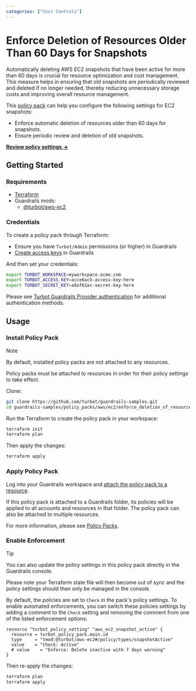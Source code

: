 ```yaml
---
categories: ["Cost Controls"]
---
```


# Enforce Deletion of Resources Older Than 60 Days for Snapshots

Automatically deleting AWS EC2 snapshots that have been active for more than 60 days is crucial for resource optimization and cost management. This measure helps in ensuring that old snapshots are periodically reviewed and deleted if no longer needed, thereby reducing unnecessary storage costs and improving overall resource management.

This [policy pack](https://turbot.com/guardrails/docs/concepts/resources/smart-folders) can help you configure the following settings for EC2 snapshots:

- Enforce automatic deletion of resources older than 60 days for snapshots.
- Ensure periodic review and deletion of old snapshots.

**[Review policy settings →](https://hub-guardrails-turbot-com-git-development-turbot.vercel.app/policy-packs/enforce_deletion_of_resources_older_than_60_days_for_snapshots/settings)**

## Getting Started

### Requirements

- [Terraform](https://developer.hashicorp.com/terraform/tutorials/aws-get-started/install-cli)
- Guardrails mods:
  - [@turbot/aws-ec2](https://hub-guardrails-turbot-com-git-development-turbot.vercel.app/aws/mods/aws-ec2)

### Credentials

To create a policy pack through Terraform:

- Ensure you have `Turbot/Admin` permissions (or higher) in Guardrails
- [Create access keys](https://turbot.com/guardrails/docs/guides/iam/access-keys#generate-a-new-guardrails-api-access-key) in Guardrails

And then set your credentials:

```sh
export TURBOT_WORKSPACE=myworkspace.acme.com
export TURBOT_ACCESS_KEY=acce6ac5-access-key-here
export TURBOT_SECRET_KEY=a8af61ec-secret-key-here
```

Please see [Turbot Guardrails Provider authentication](https://registry.terraform.io/providers/turbot/turbot/latest/docs#authentication) for additional authentication methods.

## Usage

### Install Policy Pack

> [!NOTE]
> By default, installed policy packs are not attached to any resources.
>
> Policy packs must be attached to resources in order for their policy settings to take effect.

Clone:

```sh
git clone https://github.com/turbot/guardrails-samples.git
cd guardrails-samples/policy_packs/aws/ec2/enforce_deletion_of_resources_older_than_60_days_for_snapshots
```

Run the Terraform to create the policy pack in your workspace:

```sh
terraform init
terraform plan
```

Then apply the changes:

```sh
terraform apply
```

### Apply Policy Pack

Log into your Guardrails workspace and [attach the policy pack to a resource](https://turbot.com/guardrails/docs/guides/working-with-folders/smart#attach-a-smart-folder-to-a-resource).

If this policy pack is attached to a Guardrails folder, its policies will be applied to all accounts and resources in that folder. The policy pack can also be attached to multiple resources.

For more information, please see [Policy Packs](https://turbot.com/guardrails/docs/concepts/resources/smart-folders).

### Enable Enforcement

> [!TIP]
> You can also update the policy settings in this policy pack directly in the Guardrails console.
>
> Please note your Terraform state file will then become out of sync and the policy settings should then only be managed in the console.

By default, the policies are set to `Check` in the pack's policy settings. To enable automated enforcements, you can switch these policies settings by adding a comment to the `Check` setting and removing the comment from one of the listed enforcement options:

```hcl
resource "turbot_policy_setting" "aws_ec2_snapshot_active" {
  resource = turbot_policy_pack.main.id
  type     = "tmod:@turbot/aws-ec2#/policy/types/snapshotActive"
  value    = "Check: Active"
  # value    = "Enforce: Delete inactive with 7 days warning"
}
```

Then re-apply the changes:

```sh
terraform plan
terraform apply
```
